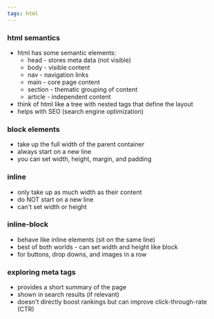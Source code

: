 ```yaml
---
tags: html
---
```


### html semantics
- html has some semantic elements:
	- head - stores meta data (not visible)
	- body - visible content
	- nav - navigation links
	- main - core page content
	- section - thematic grouping of content
	- article - independent content
- think of html like a tree with nested tags that define the layout
- helps with SEO (search engine optimization)

### block elements
- take up the full width of the parent container
- always start on a new line
- you can set width, height, margin, and padding

### inline
- only take up as much width as their content
- do NOT start on a new line
- can't set width or height

### inline-block
- behave like inline elements (sit on the same line)
- best of both worlds - can set width and height like block
- for buttons, drop downs, and images in a row 

### exploring meta tags
- provides a short summary of the page 
- shown in search results (if relevant)
- doesn't directly boost rankings but can improve click-through-rate (CTR)